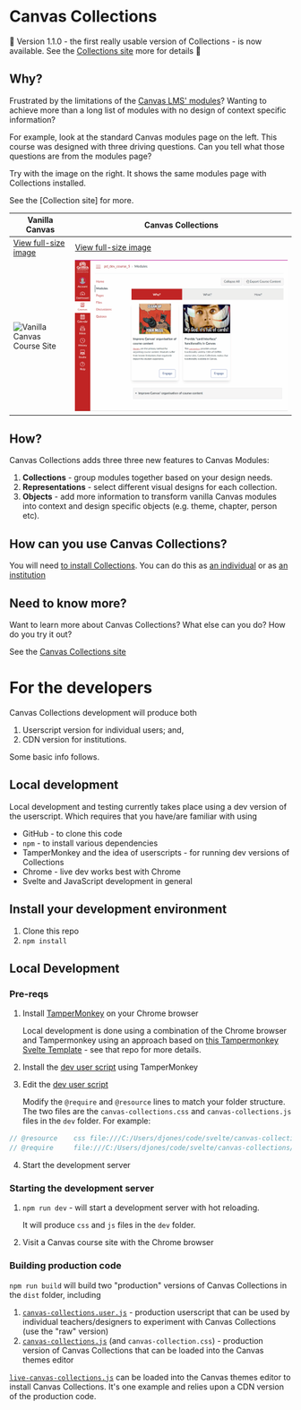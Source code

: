# Canvas Collections 

:confetti_ball: Version 1.1.0 - the first really usable version of Collections - is now available. See the [Collections site](https://djplaner.github.io/canvas-collections/) more for details  :confetti_ball:

## Why?

Frustrated by the limitations of the [Canvas LMS' modules](https://www.instructure.com/en-au/canvas/resources/all/how-to-use-modules-to-build-courses-in-canvas)? Wanting to achieve more than a long list of modules with no design of context specific information?

For example, look at the standard Canvas modules page on the left. This course was designed with three driving questions. Can you tell what those questions are from the modules page?

Try with the image on the right. It shows the same modules page with Collections installed.

See the [Collection site] for more.

| Vanilla Canvas | Canvas Collections |
| -------------- | ------------------ |
| [View full-size image](docs/assets/vanillaModules.gif) | [View full-size image](docs/assets/withCanvasCollections.gif) |
| ![Vanilla Canvas Course Site](docs/assets/vanillaModules.gif) | ![Same site with Canvas Collections](docs/assets/withCanvasCollections.gif) |

## How?

Canvas Collections adds three three new features to Canvas Modules:

1. **Collections** - group modules together based on your design needs.
2. **Representations** - select different visual designs for each collection.
3. **Objects** - add more information to transform vanilla Canvas modules into context and design specific objects (e.g. theme, chapter, person etc).

## How can you use Canvas Collections?

You will need [to install Collections](https://djplaner.github.io/canvas-collections/getting-started/install/types-pre-requisites/). You can do this as [an individual](https://djplaner.github.io/canvas-collections/getting-started/install/individual/) or as [an institution](https://djplaner.github.io/canvas-collections/getting-started/install/institution/)

## Need to know more?

Want to learn more about Canvas Collections? What else can you do? How do you try it out?

See the [Canvas Collections site](https://djplaner.github.io/canvas-collections/)


# For the developers

Canvas Collections development will produce both

1. Userscript version for individual users; and,
2. CDN version for institutions.

Some basic info follows.

## Local development

Local development and testing currently takes place using a dev version of the userscript. Which requires that you have/are familiar with using

- GitHub - to clone this code
- `npm` - to install various dependencies
- TamperMonkey and the idea of userscripts - for running dev versions of Collections
- Chrome - live dev works best with Chrome
- Svelte and JavaScript development in general

## Install your development environment

1. Clone this repo
2. `npm install`

## Local Development

### Pre-reqs

1. Install [TamperMonkey](https://www.tampermonkey.net/) on your Chrome browser

    Local development is done using a combination of the Chrome browser and Tampermonkey using an approach based on [this Tampermonkey Svelte Template](https://github.com/lpshanley/tampermonkey-svelte#readme) - see that repo for more details.

2. Install the [dev user script](dist/canvas-collections.dev.user.js) using TamperMonkey 

3. Edit the [dev user script](dist/canvas-collections.dev.user.js)

    Modify the `@require` and `@resource` lines to match your folder structure. The two files are the `canvas-collections.css` and `canvas-collections.js` files in the `dev` folder. For example:

```js
// @resource    css file:///C:/Users/djones/code/svelte/canvas-collections/dev/canvas-collections.css
// @require     file:///C:/Users/djones/code/svelte/canvas-collections/dev/canvas-collections.js
```

4. Start the development server

### Starting the development server

1. `npm run dev` - will start a development server with hot reloading.

    It will produce `css` and `js` files in the `dev` folder. 

2. Visit a Canvas course site with the Chrome browser

### Building production code

`npm run build` will build two "production" versions of Canvas Collections in the `dist` folder, including

1. [`canvas-collections.user.js`](dist/canvas-collections.user.js) - production userscript that can be used by individual teachers/designers to experiment with Canvas Collections (use the "raw" version)
2. [`canvas-collections.js`](dist/canvas-collections.js) (and `canvas-collection.css`) - production version of Canvas Collections that can be loaded into the Canvas themes editor 

[`live-canvas-collections.js`](dist/live-canvas-collections.js) can be loaded into the Canvas themes editor to install Canvas Collections.  It's one example and relies upon a CDN version of the production code.